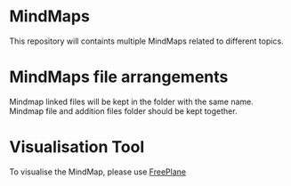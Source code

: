 # MindMaps

This repository will containts multiple MindMaps related to different topics.


# MindMaps file arrangements

Mindmap linked files will be kept in the folder with the same name. Mindmap file and addition files folder should be kept together.



# Visualisation Tool

To visualise the MindMap, please use [FreePlane](https://sourceforge.net/projects/freeplane) 
